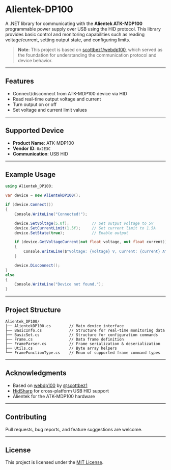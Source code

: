 # Alientek-DP100

A .NET library for communicating with the **Alientek ATK-MDP100** programmable power supply over USB using the HID protocol. This library provides basic control and monitoring capabilities such as reading voltage/current, setting output state, and configuring limits.

> **Note**: This project is based on [scottbez1/webdp100](https://github.com/scottbez1/webdp100), which served as the foundation for understanding the communication protocol and device behavior.

---

## Features

- Connect/disconnect from ATK-MDP100 device via HID
- Read real-time output voltage and current
- Turn output on or off
- Set voltage and current limit values

---

## Supported Device

- **Product Name**: ATK-MDP100  
- **Vendor ID**: `0x2E3C`  
- **Communication**: USB HID

---

## Example Usage

```csharp
using Alientek_DP100;

var device = new AlientekDP100();

if (device.Connect())
{
    Console.WriteLine("Connected!");

    device.SetVoltage(5.0f);          // Set output voltage to 5V
    device.SetCurrentLimit(1.5f);     // Set current limit to 1.5A
    device.SetState(true);            // Enable output

    if (device.GetVoltageCurrent(out float voltage, out float current))
    {
        Console.WriteLine($"Voltage: {voltage} V, Current: {current} A");
    }

    device.Disconnect();
}
else
{
    Console.WriteLine("Device not found.");
}
```

---

## Project Structure

```
Alientek_DP100/
├── AlientekDP100.cs        // Main device interface
├── BasicInfo.cs            // Structure for real-time monitoring data
├── BasicSet.cs             // Structure for configuration commands
├── Frame.cs                // Data frame definition
├── FrameParser.cs          // Frame serialization & deserialization
├── Utils.cs                // Byte array helpers
└── FrameFunctionType.cs    // Enum of supported frame command types
```

---

## Acknowledgments

- Based on [webdp100](https://github.com/scottbez1/webdp100) by [@scottbez1](https://github.com/scottbez1)
- [HidSharp](https://github.com/mikeobrien/HidSharp) for cross-platform USB HID support
- Alientek for the ATK-MDP100 hardware

---

## Contributing

Pull requests, bug reports, and feature suggestions are welcome.

---

## License

This project is licensed under the [MIT License](LICENSE).